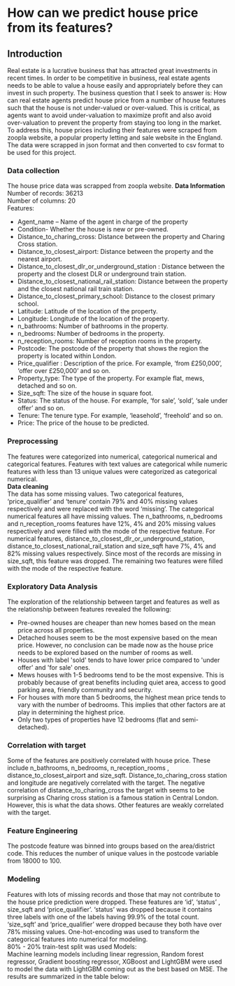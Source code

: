 # How can we predict house price from its features?  
## Introduction  
Real estate is a lucrative business that has attracted great investments in recent times. In order to be competitive in business, real estate agents needs to be able to value a house easily and appropriately before they can invest in such property. The business question that I seek to answer is: How can real estate agents predict house price from a number of house features such that the house is not under-valued or over-valued. This is critical, as agents want to avoid under-valuation to maximize profit and also avoid over-valuation to prevent the property from staying too long in the market.
 To address this, house prices including their features were scraped from zoopla website, a popular property letting and sale website in the England. The data were scrapped in json format and then converted to csv format to be used for this project.
### Data collection  
The house price data was scrapped from zoopla website.
**Data Information**  
Number of records: 36213  
Number of columns: 20  
Features:  
* Agent_name – Name of the agent in charge of the property  
* Condition-  Whether the house is new or pre-owned.  
* Distance_to_charing_cross: Distance between the property and Charing Cross station.    
* Distance_to_closest_airport: Distance between the property and the nearest airport.    
* Distance_to_closest_dlr_or_underground_station  : Distance between the property and the closest DLR or underground train station.  
* Distance_to_closest_national_rail_station:    Distance between the property and the closest national rail train station.         
* Distance_to_closest_primary_school: Distance to the closest primary school.   
* Latitude: Latitude of the location of the property.  
* Longitude: Longitude of the location of the property.   
* n_bathrooms:  Number of bathrooms in the property.  
* n_bedrooms: Number of bedrooms in the property.  
* n_reception_rooms: Number of  reception rooms in the property.  
* Postcode: The postcode of the property that shows the region the property is located within London.  
* Price_qualifier : Description of the price. For example, ‘from £250,000’, ‘offer over  £250,000’ and so on.  
* Property_type: The type of the property. For example flat, mews, detached and so on.  
* Size_sqft:  The size of the house in square foot.  
* Status: The status of the house. For example, ‘for sale’, ‘sold’, ‘sale under offer’ and so on.  
 * Tenure: The tenure type. For example, ‘leasehold’, ‘freehold’ and so on.   
 * Price: The price of the house to be predicted. 
### Preprocessing  
The features were categorized into numerical, categorical numerical and categorical features. Features with text values are categorical while numeric features with less than 13 unique values were categorized as categorical numerical.   
**Data cleaning**  
The data has some missing values. Two categorical features, ‘price_qualifier’ and ‘tenure’ contain 79% and 40% missing values respectively and were replaced with the word ‘missing’. 
The categorical numerical features all have missing values. The n_bathrooms, n_bedrooms and n_reception_rooms features have 12%, 4% and 20% missing values respectively and were filled with the mode of the respective feature. 
For numerical features,  distance_to_closest_dlr_or_underground_station,  distance_to_closest_national_rail_station and size_sqft have 7%, 4% and 82% missing values respectively.  Since most of the records are missing in size_sqft, this feature was dropped. The remaining two features were filled with the mode of the respective feature.
### Exploratory Data Analysis
The exploration of the relationship between target and features as well as the relationship between features revealed the following:  
* Pre-owned houses are cheaper than new homes based on the mean price across all properties.  
* Detached houses seem to be the most expensive based on the mean price. However, no conclusion can be made now as the house price needs to be explored based on the number of rooms as well.  
* Houses with label 'sold' tends to have lower price compared to 'under offer' and 'for sale' ones.  
* Mews houses with 1-5 bedrooms tend to be the most expensive. This is probably because of great benefits including quiet area, access to good parking area, friendly community and security.  
* For houses with more than 5 bedrooms, the highest mean price tends to vary with the number of bedrooms. This implies that other factors are at play in determining the highest price.  
* Only two types of properties have 12 bedrooms (flat and semi-detached).  
### Correlation with target
Some of the features are positively correlated with house price. These include n_bathrooms, n_bedrooms, n_reception_rooms , distance_to_closest_airport and size_sqft. Distance_to_charing_cross station and longitude are negatively correlated with the target. The negative correlation of distance_to_charing_cross the target with seems to be surprising as Charing cross station is a famous station in Central London. However, this is what the data shows. Other features are weakly correlated with the target.  
### Feature Engineering  
The postcode feature was binned into groups based on the area/district code. This reduces the number of unique values in the postcode variable from 18000 to 100.
### Modeling
Features with lots of missing records and those that may not contribute to the house price prediction were dropped. These features are ‘id’, ‘status’ , size_sqft and ‘price_qualifier’. ‘status’ was dropped because it contains three labels with one of the labels having 99.9% of the total count. ‘size_sqft’ and ‘price_qualifier’ were dropped because they both have over 78% missing values.
One-hot-encoding was used to transform the categorical features into numerical for modeling.  
80% - 20% train-test split was used
Models:  
Machine learning models including linear regression, Random forest regressor, Gradient boosting regressor, XGBoost and LightGBM were used to model the data with LightGBM coming out as the best based on MSE. The results are summarized in the table below:



